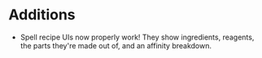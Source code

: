 # Additions

- Spell recipe UIs now properly work! They show ingredients, reagents, the parts they're made out of, and an affinity breakdown.

